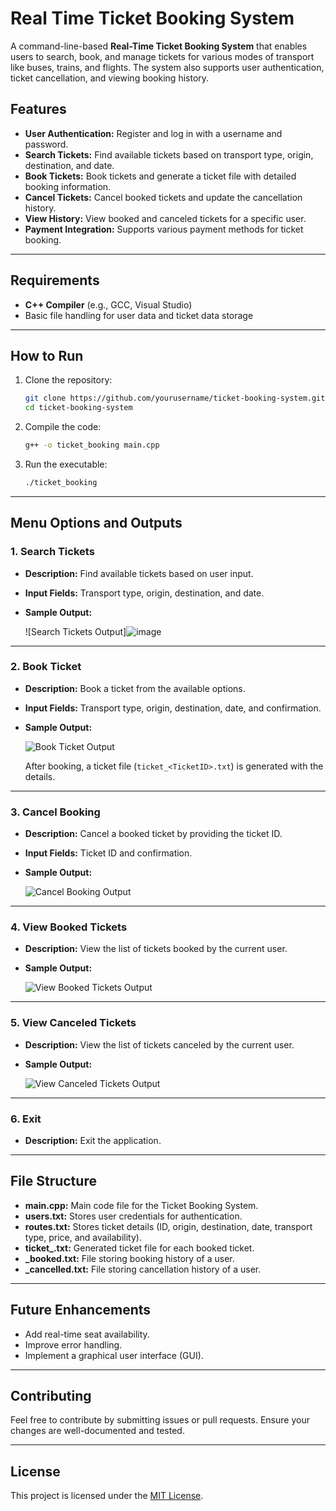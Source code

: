 # Real Time Ticket Booking System

A command-line-based **Real-Time Ticket Booking System** that enables users to search, book, and manage tickets for various modes of transport like buses, trains, and flights. The system also supports user authentication, ticket cancellation, and viewing booking history.

## Features

- **User Authentication:** Register and log in with a username and password.
- **Search Tickets:** Find available tickets based on transport type, origin, destination, and date.
- **Book Tickets:** Book tickets and generate a ticket file with detailed booking information.
- **Cancel Tickets:** Cancel booked tickets and update the cancellation history.
- **View History:** View booked and canceled tickets for a specific user.
- **Payment Integration:** Supports various payment methods for ticket booking.

---

## Requirements

- **C++ Compiler** (e.g., GCC, Visual Studio)
- Basic file handling for user data and ticket data storage

---

## How to Run

1. Clone the repository:

   ```bash
   git clone https://github.com/yourusername/ticket-booking-system.git
   cd ticket-booking-system
   ```

2. Compile the code:

   ```bash
   g++ -o ticket_booking main.cpp
   ```

3. Run the executable:

   ```bash
   ./ticket_booking
   ```

---

## Menu Options and Outputs

### **1. Search Tickets**

- **Description:** Find available tickets based on user input.
- **Input Fields:** Transport type, origin, destination, and date.
- **Sample Output:**

   ![Search Tickets Output]![image](https://github.com/user-attachments/assets/42d2fe72-9090-4ac1-bfd2-e51e21b2cf74)


---

### **2. Book Ticket**

- **Description:** Book a ticket from the available options.
- **Input Fields:** Transport type, origin, destination, date, and confirmation.
- **Sample Output:**

   ![Book Ticket Output](images/book_ticket.png)

   After booking, a ticket file (`ticket_<TicketID>.txt`) is generated with the details.

---

### **3. Cancel Booking**

- **Description:** Cancel a booked ticket by providing the ticket ID.
- **Input Fields:** Ticket ID and confirmation.
- **Sample Output:**

   ![Cancel Booking Output](images/cancel_booking.png)

---

### **4. View Booked Tickets**

- **Description:** View the list of tickets booked by the current user.
- **Sample Output:**

   ![View Booked Tickets Output](images/view_booked_tickets.png)

---

### **5. View Canceled Tickets**

- **Description:** View the list of tickets canceled by the current user.
- **Sample Output:**

   ![View Canceled Tickets Output](images/view_canceled_tickets.png)

---

### **6. Exit**

- **Description:** Exit the application.

---

## File Structure

- **main.cpp:** Main code file for the Ticket Booking System.
- **users.txt:** Stores user credentials for authentication.
- **routes.txt:** Stores ticket details (ID, origin, destination, date, transport type, price, and availability).
- **ticket_<TicketID>.txt:** Generated ticket file for each booked ticket.
- **<username>_booked.txt:** File storing booking history of a user.
- **<username>_cancelled.txt:** File storing cancellation history of a user.

---

## Future Enhancements

- Add real-time seat availability.
- Improve error handling.
- Implement a graphical user interface (GUI).

---

## Contributing

Feel free to contribute by submitting issues or pull requests. Ensure your changes are well-documented and tested.

---

## License

This project is licensed under the [MIT License](LICENSE).

